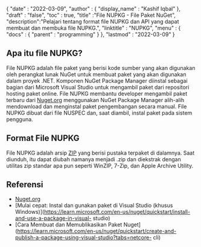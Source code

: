 {
  "date" : "2022-03-09",
  "author" : {
    "display_name" : "Kashif Iqbal"
},
  "draft" : "false",
  "toc" : true,
  "title" :"File NUPKG - File Paket NuGet",
  "description":"Pelajari tentang format file NUPKG dan API yang dapat membuat dan membuka file NUPKG.",
  "linktitle" : "NUPKG",
  "menu" : {
    "docs" : {
      "parent" : "programming"
}
},
  "lastmod" : "2022-03-09"
}

## Apa itu file NUPKG?

File NUPKG adalah file paket yang berisi kode sumber yang akan digunakan oleh perangkat lunak NuGet untuk membuat paket yang akan digunakan dalam proyek .NET. Komponen NuGet Package Manager diinstal sebagai bagian dari Microsoft Visual Studio untuk mengambil paket dari repositori hosting paket online. File NUPKG membantu developer mengambil paket terbaru dari [Nuget.org](https://nuget.org) menggunakan NuGet Package Manager alih-alih mendownload dan menginstal paket pengembangan secara manual. File NUPKG dibuat dari file NUSPEC dan, saat diambil, instal paket pada sistem pengguna.

## Format File NUPKG

File NUPKG adalah arsip [ZIP](/id/compression/zip/) yang berisi pustaka terpaket di dalamnya. Saat diunduh, itu dapat diubah namanya menjadi .zip dan diekstrak dengan utilitas zip standar apa pun seperti WinZIP, 7-Zip, dan Apple Archive Utility.

## Referensi

* [Nuget.org](https://nuget.org)
* [Mulai cepat: Instal dan gunakan paket di Visual Studio (khusus Windows)](https://learn.microsoft.com/en-us/nuget/quickstart/install-and-use-a-package-in-visual- studio)
* [Cara Membuat dan Memublikasikan Paket Nuget](https://learn.microsoft.com/en-us/nuget/quickstart/create-and-publish-a-package-using-visual-studio?tabs=netcore- cli)

